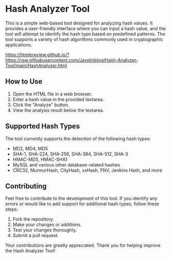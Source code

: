 # Hash Analyzer Tool

This is a simple web-based tool designed for analyzing hash values. It provides a user-friendly interface where you can input a hash value, and the tool will attempt to identify the hash type based on predefined patterns. The tool supports a variety of hash algorithms commonly used in cryptographic applications.

https://htmlpreview.github.io/?https://raw.githubusercontent.com/Javelinblog/Hash-Analyzer-Tool/main/HashAnalyzer.html

## How to Use

1. Open the HTML file in a web browser.
2. Enter a hash value in the provided textarea.
3. Click the "Analyze" button.
4. View the analysis result below the textarea.

## Supported Hash Types

The tool currently supports the detection of the following hash types:

- MD2, MD4, MD5
- SHA-1, SHA-224, SHA-256, SHA-384, SHA-512, SHA-3
- HMAC-MD5, HMAC-SHA1
- MySQL and various other database-related hashes
- CRC32, MurmurHash, CityHash, xxHash, FNV, Jenkins Hash, and more

## Contributing

Feel free to contribute to the development of this tool. If you identify any errors or would like to add support for additional hash types, follow these steps:

1. Fork the repository.
2. Make your changes or additions.
3. Test your changes thoroughly.
4. Submit a pull request.

Your contributions are greatly appreciated. Thank you for helping improve the Hash Analyzer Tool!

